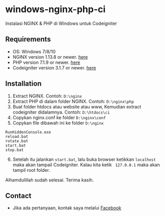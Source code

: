# windows-nginx-php-ci
Instalasi NGINX &amp; PHP di Windows untuk Codeigniter

Requirements
---
- OS: Windows 7/8/10
- NGINX version 1.13.8 or newer. [here](https://nginx.org/en/download.html)
- PHP version 7.1.9 or newer. [here](http://windows.php.net/download#php-7.2)
- Codeigniter version 3.1.7 or newer. [here](https://codeigniter.com/download)

Installation
---
1. Extract NGINX. Contoh: ``` D:\nginx ```
2. Extract PHP di dalam folder NGINX. Contoh: ``` D:\nginx\php ```
3. Buat folder htdocs atau website atau www, Kemudian extract codeigniter didalamnya. Contoh: ``` D:\htdocs\ci ```
4. Copykan nginx.conf ke folder `` D:\nginx\conf ``
5. Copykan file dibawah ini ke folder `` D:\nginx ``
```
RunHiddenConsole.exe
reload.bat
rotate.bat
start.bat
stop.bat
```
6. Setelah itu jalankan `` start.bat ``, lalu buka browser ketikkan `` localhost `` maka akan tampail Codeigniter. Kalau kita ketik `` 127.0.0.1`` maka akan tampil root folder.

Alhamdulillah sudah selesai. Terima kasih.

Contact
---
- Jika ada pertanyaan, kontak saya melalui [Facebook](https://www.facebook.com/antho.firuze)
